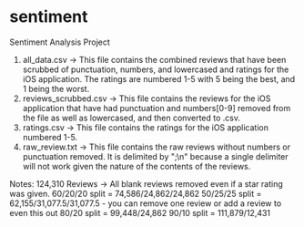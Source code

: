 # sentiment
Sentiment Analysis Project

1. all_data.csv -> This file contains the combined reviews that have been scrubbed of punctuation, numbers, and lowercased and ratings for the iOS application. The ratings are numbered 1-5 with 5 being the best, and 1 being the worst.
2. reviews_scrubbed.csv -> This file contains the reviews for the iOS application that have had punctuation and numbers[0-9] removed from the file as well as lowercased, and then converted to .csv. 
3. ratings.csv -> This file contains the ratings for the iOS application numbered 1-5.
4. raw_review.txt -> This file contains the raw reviews without numbers or punctuation removed. It is delimited by ";\n" because a single delimiter will not work given the nature of the contents of the reviews.

Notes:
124,310 Reviews -> All blank reviews removed even if a star rating was given.
60/20/20 split = 74,586/24,862/24,862
50/25/25 split = 62,155/31,077.5/31,077.5 - you can remove one review or add a review to even this out
80/20 split = 99,448/24,862
90/10 split = 111,879/12,431
